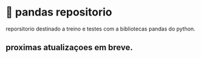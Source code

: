 #  🚨 pandas repositorio
reporsitorio destinado a treino e testes com a bibliotecas pandas do python.

## proximas atualizaçoes em breve.
